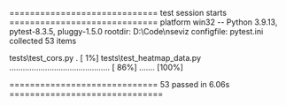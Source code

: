 ============================= test session starts =============================
platform win32 -- Python 3.9.13, pytest-8.3.5, pluggy-1.5.0
rootdir: D:\Code\nseviz
configfile: pytest.ini
collected 53 items

tests\test_cors.py .                                                     [  1%]
tests\test_heatmap_data.py ............................................. [ 86%]
.......                                                                  [100%]

============================= 53 passed in 6.06s ==============================

